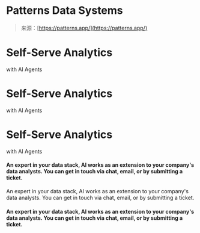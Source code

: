 <!--yml
category: 未分类
date: 2024-05-29 12:39:30
-->

# Patterns Data Systems

> 来源：[https://patterns.app/](https://patterns.app/)

# Self-Serve Analytics
with AI Agents

# Self-Serve Analytics
with AI Agents

# Self-Serve Analytics
with AI Agents

#### An expert in your data stack, AI works as an extension to your company's data analysts. You can get in touch via chat, email, or by submitting a ticket.

An expert in your data stack, AI works as an extension to your company's data analysts. You can get in touch via chat, email, or by submitting a ticket.

#### An expert in your data stack, AI works as an extension to your company's data analysts. You can get in touch via chat, email, or by submitting a ticket.